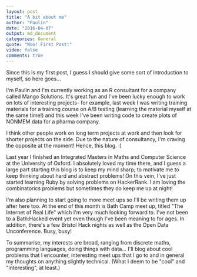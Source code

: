 ```yaml
---
layout: post
title: "A bit about me"
author: "Paulin"
date: "2016-04-07"
output: md_document
categories: General
quote: "Woo! First Post!"
video: false
comments: true
---
```


Since this is my first post, I guess I should give some sort of introduction to myself, so here goes...

I'm Paulin and I'm currently working as an R consultant for a company called Mango Solutions. It's great fun and I've been lucky enough to work on lots of interesting projects- for example, last week I was writing training materials for a training course on A/B testing (learning the material myself at the same time!) and this week I've been writing code to create plots of NONMEM data for a pharma company.

I think other people work on long term projects at work and then look for shorter projects on the side. Due to the nature of consultancy, I'm craving the opposite at the moment! Hence, this blog. :)

Last year I finished an Integrated Masters in Maths and Computer Science at the University of Oxford. I absolutely loved my time there, and I guess a large part starting this blog is to keep my mind sharp; to motivate me to keep thinking about hard and abstract problems! On this vein, I've just started learning Ruby by solving problems on HackerRank. I am loving the combinatorics problems but sometimes they do keep me up at night!

I'm also planning to start going to more meet ups so I'll be writing them up after here too. At the end of this month is Bath Camp meet up, titled "The Internet of Real Life" which I'm very much looking forward to. I've not been to a Bath:Hacked event yet even though I've been meaning to for ages. In addition, there's a few Bristol Hack nights as well as the Open Data Unconference. Busy, busy!

To summarise, my interests are broad, ranging from discrete maths, programming languages, doing things with data... I'll blog about cool problems that I encounter, interesting meet ups that I go to and in general my thoughts on anything slightly technical. (What I deem to be "cool" and "interesting", at least.)


